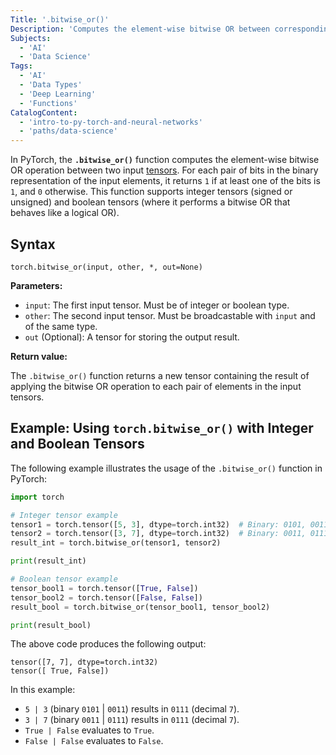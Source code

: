 ```yaml
---
Title: '.bitwise_or()'
Description: 'Computes the element-wise bitwise OR between corresponding bits of two integer tensors.'
Subjects:
  - 'AI'
  - 'Data Science'
Tags:
  - 'AI'
  - 'Data Types'
  - 'Deep Learning'
  - 'Functions'
CatalogContent:
  - 'intro-to-py-torch-and-neural-networks'
  - 'paths/data-science'
---
```


In PyTorch, the **`.bitwise_or()`** function computes the element-wise bitwise OR operation between two input [tensors](https://www.codecademy.com/resources/docs/pytorch/tensors). For each pair of bits in the binary representation of the input elements, it returns `1` if at least one of the bits is `1`, and `0` otherwise. This function supports integer tensors (signed or unsigned) and boolean tensors (where it performs a bitwise OR that behaves like a logical OR).

## Syntax

```pseudo
torch.bitwise_or(input, other, *, out=None)
```

**Parameters:**

- `input`: The first input tensor. Must be of integer or boolean type.
- `other`: The second input tensor. Must be broadcastable with `input` and of the same type.
- `out` (Optional): A tensor for storing the output result.

**Return value:**

The `.bitwise_or()` function returns a new tensor containing the result of applying the bitwise OR operation to each pair of elements in the input tensors.

## Example: Using `torch.bitwise_or()` with Integer and Boolean Tensors

The following example illustrates the usage of the `.bitwise_or()` function in PyTorch:

```py
import torch

# Integer tensor example
tensor1 = torch.tensor([5, 3], dtype=torch.int32)  # Binary: 0101, 0011
tensor2 = torch.tensor([3, 7], dtype=torch.int32)  # Binary: 0011, 0111
result_int = torch.bitwise_or(tensor1, tensor2)

print(result_int)

# Boolean tensor example
tensor_bool1 = torch.tensor([True, False])
tensor_bool2 = torch.tensor([False, False])
result_bool = torch.bitwise_or(tensor_bool1, tensor_bool2)

print(result_bool)
```

The above code produces the following output:

```shell
tensor([7, 7], dtype=torch.int32)
tensor([ True, False])
```

In this example:

- `5 | 3` (binary `0101` | `0011`) results in `0111` (decimal `7`).
- `3 | 7` (binary `0011` | `0111`) results in `0111` (decimal `7`).
- `True | False` evaluates to `True`.
- `False | False` evaluates to `False`.

